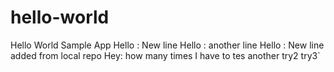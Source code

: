 # hello-world
Hello World Sample App
Hello : New line
Hello : another line
Hello : New line added from local repo
Hey: how many times I have to tes
another try2
try3`
